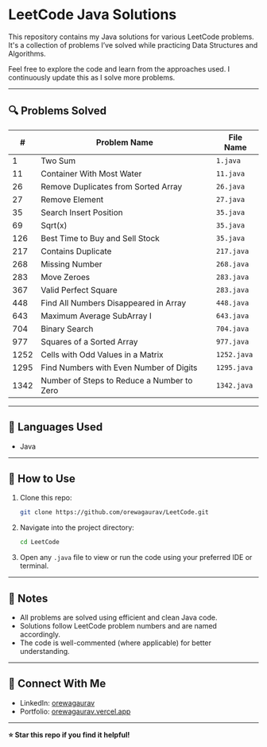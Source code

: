 
# LeetCode Java Solutions

This repository contains my Java solutions for various LeetCode problems. It's a collection of problems I’ve solved while practicing Data Structures and Algorithms.

Feel free to explore the code and learn from the approaches used. I continuously update this as I solve more problems.

---

## 🔍 Problems Solved

| #   | Problem Name                           | File Name     |
|-----|----------------------------------------|---------------|
| 1   | Two Sum                                | `1.java`      |
| 11  | Container With Most Water              | `11.java`     |
| 26  | Remove Duplicates from Sorted Array    | `26.java`     |
| 27  | Remove Element                         | `27.java`     |
| 35  | Search Insert Position                 | `35.java`     |
| 69  | Sqrt(x)                                | `35.java`     |
| 126 | Best Time to Buy and Sell Stock        | `35.java`     |
| 217 | Contains Duplicate                     | `217.java`    |
| 268 | Missing Number                         | `268.java`    |
| 283 | Move Zeroes                            | `283.java`    |
| 367 | Valid Perfect Square                   | `283.java`    |
| 448 | Find All Numbers Disappeared in Array  | `448.java`    |
| 643 | Maximum Average SubArray I             | `643.java`    |
| 704 | Binary Search                          | `704.java`    |
| 977 | Squares of a Sorted Array              | `977.java`    |
| 1252| Cells with Odd Values in a Matrix      | `1252.java`   |
| 1295| Find Numbers with Even Number of Digits| `1295.java`   |
| 1342| Number of Steps to Reduce a Number to Zero | `1342.java`   |

---

## 🧠 Languages Used

- Java

---

## 🚀 How to Use

1. Clone this repo:
   ```bash
   git clone https://github.com/orewagaurav/LeetCode.git
   ```

2. Navigate into the project directory:
   ```bash
   cd LeetCode
   ```

3. Open any `.java` file to view or run the code using your preferred IDE or terminal.

---

## 📌 Notes

- All problems are solved using efficient and clean Java code.
- Solutions follow LeetCode problem numbers and are named accordingly.
- The code is well-commented (where applicable) for better understanding.

---

## 🔗 Connect With Me

- LinkedIn: [orewagaurav](https://linkedin.com/in/orewagaurav)
- Portfolio: [orewagaurav.vercel.app](https://orewagaurav.vercel.app)

---

**⭐ Star this repo if you find it helpful!**
